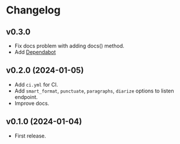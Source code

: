 # Changelog

## v0.3.0

- Fix docs problem with adding docs() method.
- Add [Dependabot](https://github.com/dependabot)

## v0.2.0 (2024-01-05)

- Add `ci.yml` for CI.
- Add `smart_format`, `punctuate`, `paragraphs`, `diarize` options to listen endpoint.
- Improve docs.

## v0.1.0 (2024-01-04)

- First release.